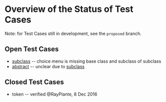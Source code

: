 # Overview of the Status of Test Cases

Note: for Test Cases still in development, see the `proposed` branch.  

## Open Test Cases

* [subclass](subclass) -- choice menu is missing base class and subclass of subclass
* [abstract](abstract) -- unclear due to [subclass](subclass)

## Closed Test Cases

* token -- verified @RayPlante, 8 Dec 2016



